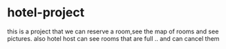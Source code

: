 # hotel-project
this is a project that we can reserve a room,see the map of rooms and see pictures. also hotel host can see rooms that are full .. and can cancel them
